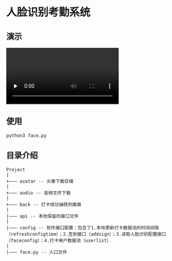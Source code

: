 # 人脸识别考勤系统

## 演示
<video id="video" controls="" preload="none">
<source id="mp4" src="./video.mp4" type="video/mp4">
</video>

## 使用
```
python3 face.py
```

## 目录介绍
```
Project
|
+——— avatar -- 头像下载存储
|
+——— audio -- 音频文件下载
|
+——— back -- 打卡成功捕获的画面
|
|——— api -- 本地保留的接口文件
|
|——— config -- 软件接口配置：包含了1.本地更新打卡数据池的时间间隔（refreshconfigtime）；2.签到接口（addsign）；3.读取人脸识别配置接口（faceconfig）；4.打卡用户数据池（userlist）
|
|——— face.py -- 入口文件
```
